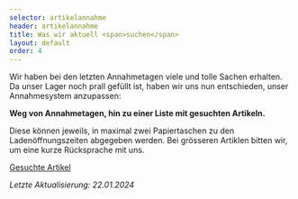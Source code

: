```yaml
---
selector: artikelannahme
header: artikelannahme
title: Was wir aktuell <span>suchen</span>
layout: default
order: 4
---
```


Wir haben bei den letzten Annahmetagen viele und tolle Sachen erhalten.
Da unser Lager noch prall gefüllt ist, haben wir uns nun entschieden, unser Annahmesystem anzupassen:

**Weg von Annahmetagen, hin zu einer Liste mit gesuchten Artikeln.**

Diese können jeweils, in maximal zwei Papiertaschen zu den Ladenöffnungszeiten abgegeben werden.
Bei grösseren Artiklen bitten wir, um eine kurze Rücksprache mit uns.

<a class="btn-download" href="/assets/downloads/GesuchteArtikel_20240122.pdf" target="_blank">Gesuchte Artikel</a>

*Letzte Aktualisierung: 22.01.2024*

